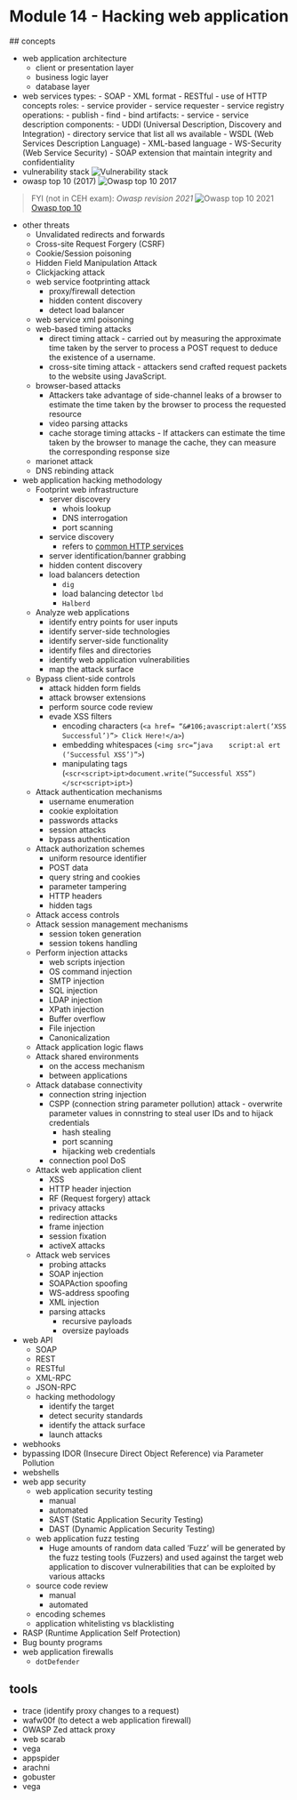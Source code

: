 # Module 14 - Hacking web application

## concepts
- web application architecture
    - client or presentation layer
    - business logic layer
    - database layer
- web services
    types:
        - SOAP
            - XML format
        - RESTful
            - use of HTTP concepts
    roles:
        - service provider
        - service requester
        - service registry
    operations:
        - publish
        - find
        - bind
    artifacts:
        - service
        - service description
    components:
        - UDDI (Universal Description, Discovery and Integration) - directory service that list all ws available
        - WSDL (Web Services Description Language) - XML-based language
        - WS-Security (Web Service Security) - SOAP extension that maintain integrity and confidentiality
- vulnerability stack
    ![Vulnerability stack](assets/vuln_stack.png "Vulnerability stack")
- owasp top 10 (2017)
![Owasp top 10 2017](assets/owasp_top10_2017.png "Owasp top 10 2017")
 > FYI (not in CEH exam): *Owasp revision 2021*
    ![Owasp top 10 2021](assets/owasp_mapping.png "Owasp top 10 2021")
    [Owasp top 10](https://owasp.org/Top10/)

- other threats
    - Unvalidated redirects and forwards
    - Cross-site Request Forgery (CSRF)
    - Cookie/Session poisoning
    - Hidden Field Manipulation Attack
    - Clickjacking attack
    - web service footprinting attack
        - proxy/firewall detection
        - hidden content discovery
        - detect load balancer
    - web service xml poisoning
    - web-based timing attacks
        - direct timing attack - carried out by measuring the approximate time taken by the server to process a POST request to deduce the existence of a username.
        - cross-site timing attack - attackers send crafted request packets to the website using JavaScript.
    - browser-based attacks
        - Attackers take advantage of side-channel leaks of a browser to estimate the time taken by the browser to process the requested resource
        - video parsing attacks
        - cache storage timing attacks - If attackers can estimate the time taken by the browser to manage the cache, they can measure the corresponding response size
    - marionet attack
    - DNS rebinding attack
- web application hacking methodology
    - Footprint web infrastructure 
        - server discovery
            - whois lookup
            - DNS interrogation
            - port scanning
        - service discovery
            - refers to [common HTTP services](../extra/ports.md)
        - server identification/banner grabbing
        - hidden content discovery
        - load balancers detection
            - `dig`
            - load balancing detector `lbd`
            - `Halberd`
    - Analyze web applications 
        - identify entry points for user inputs
        - identify server-side technologies
        - identify server-side functionality
        - identify files and directories
        - identify web application vulnerabilities
        - map the attack surface
    - Bypass client-side controls 
        - attack hidden form fields
        - attack browser extensions
        - perform source code review
        - evade XSS filters
            - encoding characters (`<a href= “&#106;avascript:alert(‘XSS Successful’)”> Click Here!</a>`)
            - embedding whitespaces (`<img src=”java    script:al ert (‘Successful XSS’)”>`)
            - manipulating tags (`<scr<script>ipt>document.write(“Successful XSS”)</scr<script>ipt>`)
    - Attack authentication mechanisms 
        - username enumeration
        - cookie exploitation
        - passwords attacks
        - session attacks
        - bypass authentication
    - Attack authorization schemes 
        - uniform resource identifier
        - POST data
        - query string and cookies
        - parameter tampering
        - HTTP headers
        - hidden tags
    - Attack access controls
    - Attack session management mechanisms 
        - session token generation
        - session tokens handling
    - Perform injection attacks 
        - web scripts injection
        - OS command injection
        - SMTP injection
        - SQL injection
        - LDAP injection
        - XPath injection
        - Buffer overflow
        - File injection
        - Canonicalization
    - Attack application logic flaws 
    - Attack shared environments 
        - on the access mechanism
        - between applications
    - Attack database connectivity 
        - connection string injection
        - CSPP (connection string parameter pollution) attack - overwrite parameter values in connstring to steal user IDs and to hijack credentials
            - hash stealing
            - port scanning
            - hijacking web credentials 
        - connection pool DoS
    - Attack web application client
        - XSS
        - HTTP header injection
        - RF (Request forgery) attack
        - privacy attacks
        - redirection attacks
        - frame injection
        - session fixation
        - activeX attacks
    - Attack web services
        - probing attacks
        - SOAP injection
        - SOAPAction spoofing
        - WS-address spoofing
        - XML injection
        - parsing attacks
            - recursive payloads
            - oversize payloads
- web API
    - SOAP 
    - REST
    - RESTful
    - XML-RPC
    - JSON-RPC
    - hacking methodology
        - identify the target
        - detect security standards
        - identify the attack surface
        - launch attacks
- webhooks
- bypassing IDOR (Insecure Direct Object Reference) via Parameter Pollution
- webshells
- web app security
    - web application security testing
        - manual
        - automated
        - SAST (Static Application Security Testing)
        - DAST (Dynamic Application Security Testing)
    - web application fuzz testing
        - Huge amounts of random data called ‘Fuzz’ will be generated by the fuzz testing tools (Fuzzers) and used against the target web application to discover vulnerabilities that can be exploited by various attacks
    - source code review
        - manual
        - automated
    - encoding schemes
    - application whitelisting vs blacklisting
- RASP (Runtime Application Self Protection)
- Bug bounty programs
- web application firewalls
    - `dotDefender`
    
## tools
- trace (identify proxy changes to a request)
- wafw00f (to detect a web application firewall)
- OWASP Zed attack proxy
- web scarab
- vega
- appspider
- arachni
- gobuster
- vega